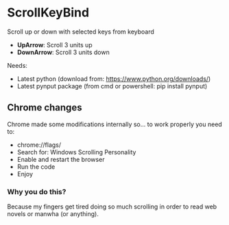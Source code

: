 # ScrollKeyBind
Scroll up or down with selected keys from keyboard

- **UpArrow**: Scroll 3 units up
- **DownArrow**: Scroll 3 units down

Needs:

- Latest python (download from: https://www.python.org/downloads/)
- Latest pynput package (from cmd or powershell: pip install pynput)

## Chrome changes
Chrome made some modifications internally so... to work properly you need to:
- chrome://flags/
- Search for: Windows Scrolling Personality
- Enable and restart the browser
- Run the code
- Enjoy

### Why you do this?
Because my fingers get tired doing so much scrolling in order to read web novels or manwha (or anything).
